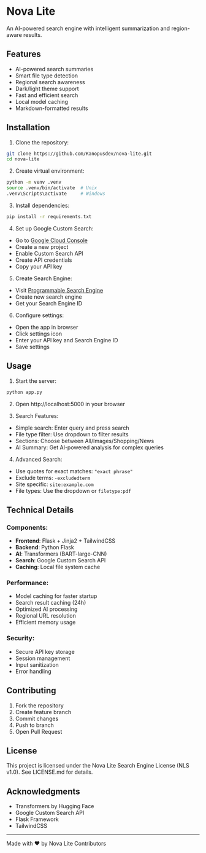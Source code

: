 # Nova Lite

An AI-powered search engine with intelligent summarization and region-aware results.

## Features

- AI-powered search summaries
- Smart file type detection
- Regional search awareness
- Dark/light theme support
- Fast and efficient search
- Local model caching
- Markdown-formatted results

## Installation

1. Clone the repository:
```bash
git clone https://github.com/Kanopusdev/nova-lite.git
cd nova-lite
```

2. Create virtual environment:
```bash
python -m venv .venv
source .venv/bin/activate  # Unix
.venv\Scripts\activate     # Windows
```

3. Install dependencies:
```bash
pip install -r requirements.txt
```

4. Set up Google Custom Search:
- Go to [Google Cloud Console](https://console.cloud.google.com)
- Create a new project
- Enable Custom Search API
- Create API credentials
- Copy your API key

5. Create Search Engine:
- Visit [Programmable Search Engine](https://programmablesearchengine.google.com)
- Create new search engine
- Get your Search Engine ID

6. Configure settings:
- Open the app in browser
- Click settings icon
- Enter your API key and Search Engine ID
- Save settings

## Usage

1. Start the server:
```bash
python app.py
```

2. Open http://localhost:5000 in your browser

3. Search Features:
- Simple search: Enter query and press search
- File type filter: Use dropdown to filter results
- Sections: Choose between All/Images/Shopping/News
- AI Summary: Get AI-powered analysis for complex queries

4. Advanced Search:
- Use quotes for exact matches: `"exact phrase"`
- Exclude terms: `-excludedterm`
- Site specific: `site:example.com`
- File types: Use the dropdown or `filetype:pdf`

## Technical Details

### Components:
- **Frontend**: Flask + Jinja2 + TailwindCSS
- **Backend**: Python Flask
- **AI**: Transformers (BART-large-CNN)
- **Search**: Google Custom Search API
- **Caching**: Local file system cache

### Performance:
- Model caching for faster startup
- Search result caching (24h)
- Optimized AI processing
- Regional URL resolution
- Efficient memory usage

### Security:
- Secure API key storage
- Session management
- Input sanitization
- Error handling

## Contributing

1. Fork the repository
2. Create feature branch
3. Commit changes
4. Push to branch
5. Open Pull Request

## License

This project is licensed under the Nova Lite Search Engine License (NLS v1.0).
See LICENSE.md for details.

## Acknowledgments

- Transformers by Hugging Face
- Google Custom Search API
- Flask Framework
- TailwindCSS

---

Made with ❤️ by Nova Lite Contributors